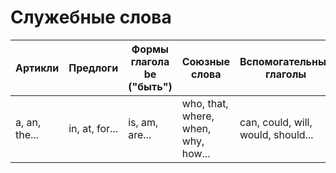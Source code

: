 # Служебные слова
Артикли|Предлоги|Формы глагола be ("быть")|Союзные слова|Вспомогательные глаголы|Местоимения|Союзы
------|------|------|------|-------|-------|------
a, an, the...|in, at, for...|is, am, are...|who, that, where, when, why, how...|can, could, will, would, should...|I, you, we, my, your, he, she, it...|and, but, or...

